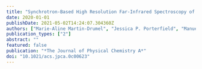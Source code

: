 ```yaml
---
title: "Synchrotron-Based High Resolution Far-Infrared Spectroscopy of <it>trans<\it>-Butadiene"
date: 2020-01-01
publishDate: 2021-05-02T14:24:07.304360Z
authors: ["Marie-Aline Martin-Drumel", "Jessica P. Porterfield", "Manuel Goubet", "Pierre Asselin", "Robert Georges", "Pascale Soulard", "Matthew Nava", "P. Bryan Changala", "Brant Billinghurst", "Olivier Pirali", "Michael C. McCarthy", "Joshua H. Baraban"]
publication_types: ["2"]
abstract: ""
featured: false
publication: "*The Journal of Physical Chemistry A*"
doi: "10.1021/acs.jpca.0c00623"
---
```



